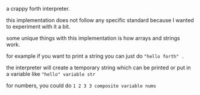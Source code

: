a crappy forth interpreter.

this implementation does not follow any specific standard because I wanted to experiment with it a bit.

some unique things with this implementation is how arrays and strings work.

for example if you want to print a string you can just do `"hello forth" .`

the interpreter will create a temporary string which can be printed or put in a variable like `"hello" variable str`

for numbers, you could do `1 2 3 3 composite variable nums`